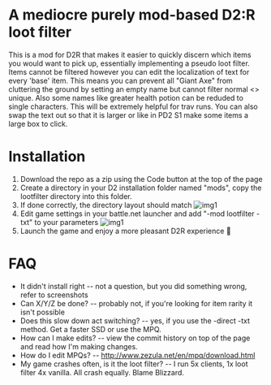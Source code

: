 # A mediocre purely mod-based D2:R loot filter

This is a mod for D2R that makes it easier to quickly discern which items you would want to pick up, essentially implementing a pseudo loot filter. Items cannot be filtered however you can edit the localization of text for every 'base' item. This means you can prevent all "Giant Axe" from cluttering the ground by setting an empty name but cannot filter normal <> unique. Also some names like greater health potion can be reduded to single characters. This will be extremely helpful for trav runs. You can also swap the text out so that it is larger or like in PD2 S1 make some items a large box to click.


# Installation

1. Download the repo as a zip using the Code button at the top of the page
2. Create a directory in your D2 installation folder named "mods", copy the lootfilter directory into this folder. 
3. If done correctly, the directory layout should match
![img1](https://i.imgur.com/hZAvJI6.png)
4. Edit game settings in your battle.net launcher and add "-mod lootfilter -txt" to your parameters
![img1](https://i.imgur.com/LG9Fpn2.png)
5. Launch the game and enjoy a more pleasant D2R experience 🥰

# FAQ

* It didn't install right -- not a question, but you did something wrong, refer to screenshots
* Can X/Y/Z be done? -- probably not, if you're looking for item rarity it isn't possible
* Does this slow down act switching? -- yes, if you use the -direct -txt method. Get a faster SSD or use the MPQ.
* How can I make edits? -- view the commit history on top of the page and read how I'm making changes.
* How do I edit MPQs? -- http://www.zezula.net/en/mpq/download.html
* My game crashes often, is it the loot filter? -- I run 5x clients, 1x loot filter 4x vanilla. All crash equally. Blame Blizzard.

